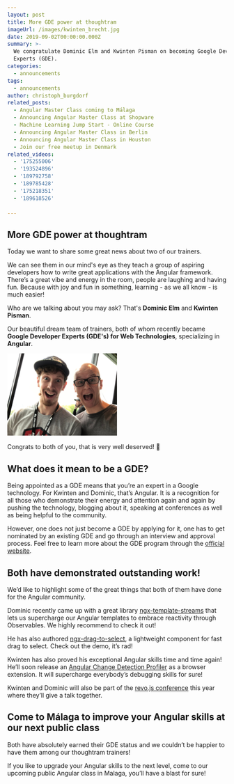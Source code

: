 ```yaml
---
layout: post
title: More GDE power at thoughtram
imageUrl: /images/kwinten_brecht.jpg
date: 2019-09-02T00:00:00.000Z
summary: >-
  We congratulate Dominic Elm and Kwinten Pisman on becoming Google Developer
  Experts (GDE).
categories:
  - announcements
tags:
  - announcements
author: christoph_burgdorf
related_posts:
  - Angular Master Class coming to Málaga
  - Announcing Angular Master Class at Shopware
  - Machine Learning Jump Start - Online Course
  - Announcing Angular Master Class in Berlin
  - Announcing Angular Master Class in Houston
  - Join our free meetup in Denmark
related_videos:
  - '175255006'
  - '193524896'
  - '189792758'
  - '189785428'
  - '175218351'
  - '189618526'

---
```


## More GDE power at thoughtram

Today we want to share some great news about two of our trainers. 

We can see them in our mind's eye as they teach a group of aspiring developers how to write great applications with the Angular framework. There’s a great vibe and energy in the room, people are laughing and having fun. Because with joy and fun in something, learning - as we all know - is much easier! 

Who are we talking about you may ask? That's **Dominic Elm** and **Kwinten Pisman**. 

Our beautiful dream team of trainers, both of whom recently became **Google Developer Experts (GDE's) for Web Technologies**, specializing in **Angular**.

<a href="https://goo.gl/maps/1ZfcnhZFpUQWATJn6"
   target="_blank">
  <img src="/images/kwinten_brecht.jpg" width="50%" height="50%" alt="Kwinten Pisman and Dominic Elm">
</a>

Congrats to both of you, that is very well deserved! 🙏

## What does it mean to be a GDE?

Being appointed as a GDE means that you’re an expert in a Google technology. For Kwinten and Dominic, that’s Angular. It is a recognition for all those who demonstrate their energy and attention again and again by pushing the technology, blogging about it, speaking at conferences as well as being helpful to the community.

However, one does not just become a GDE by applying for it, one has to get nominated by an existing GDE and go through an interview and approval process. Feel free to learn more about the GDE program through the [official website](https://developers.google.com/community/experts/).

## Both have demonstrated outstanding work!

We’d like to highlight some of the great things that both of them have done for the Angular community.

Dominic recently came up with a great library [ngx-template-streams](https://www.npmjs.com/package/@typebytes/ngx-template-streams) that lets us supercharge our Angular templates to embrace reactivity through Observables. We highly recommend to check it out!

He has also authored [ngx-drag-to-select](https://www.npmjs.com/package/ngx-drag-to-select), a lightweight component for fast drag to select. Check out the demo, it’s rad!

Kwinten has also proved his exceptional Angular skills time and time again! He’ll soon release an [Angular Change Detection Profiler](https://twitter.com/KwintenP/status/1161011514687610881) as a browser extension. It will supercharge everybody’s debugging skills for sure!


Kwinten and Dominic will also be part of the [revo.js conference](https://revojs.ro/talk/angular/) this year where they’ll give a talk together.

## Come to Málaga to improve your Angular skills at our next public class

Both have absolutely earned their GDE status and we couldn’t be happier to have them among our thoughtram trainers!

If you like to upgrade your Angular skills to the next level, come to our upcoming public Angular class in Malaga, you’ll have a blast for sure!

